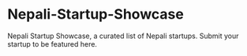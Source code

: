 # Nepali-Startup-Showcase
Nepali Startup Showcase, a curated list of Nepali startups. Submit your startup to be featured here.
